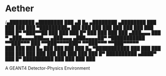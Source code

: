 # Aether

/▄████████    ▄████████     ███        ▄█    █▄       ▄████████    ▄████████ 
  ███    ███   ███    ███ ▀█████████▄   ███    ███     ███    ███   ███    ███ 
  ███    ███   ███    █▀     ▀███▀▀██   ███    ███     ███    █▀    ███    ███ 
  ███    ███  ▄███▄▄▄         ███   ▀  ▄███▄▄▄▄███▄▄  ▄███▄▄▄      ▄███▄▄▄▄██▀ 
▀███████████ ▀▀███▀▀▀         ███     ▀▀███▀▀▀▀███▀  ▀▀███▀▀▀     ▀▀███▀▀▀▀▀   
  ███    ███   ███    █▄      ███       ███    ███     ███    █▄  ▀███████████ 
  ███    ███   ███    ███     ███       ███    ███     ███    ███   ███    ███ 
  ███    █▀    ██████████    ▄████▀     ███    █▀      ██████████   ███    ███ 
                                                                    ███    ███

A GEANT4 Detector-Physics Environment






